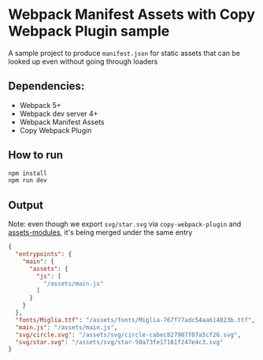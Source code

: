 # Webpack Manifest Assets with Copy Webpack Plugin sample
A sample project to produce `manifest.json` for static assets that can be looked up even without going through loaders

## Dependencies:
- Webpack 5+
- Webpack dev server 4+
- Webpack Manifest Assets
- Copy Webpack Plugin

## How to run
```sh
npm install
npm run dev
```

## Output
Note: even though we export `svg/star.svg` via `copy-webpack-plugin` and [assets-modules](https://webpack.js.org/guides/asset-modules/), it's being merged under the same entry
```json
{
  "entrypoints": {
    "main": {
      "assets": {
        "js": [
          "/assets/main.js"
        ]
      }
    }
  },
  "fonts/Miglia.ttf": "/assets/fonts/Miglia-767f77adc54aa614023b.ttf",
  "main.js": "/assets/main.js",
  "svg/circle.svg": "/assets/svg/circle-cabec827907f07a5cf26.svg",
  "svg/star.svg": "/assets/svg/star-50a73fe17181f247e4c3.svg"
}
```
